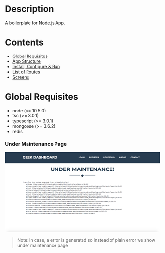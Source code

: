 # Description

A boilerplate for [Node.js](https://nodejs.org/en) App.

# Contents

- [Global Requisites](#global-requisites)
- [App Structure](#app-structure)
- [Install, Configure & Run](#install-configure--run)
- [List of Routes](#list-of-routes)
- [Screens](#screens)

# Global Requisites

- node (>= 10.5.0)
- tsc (>= 3.0.1)
- typescript (>= 3.0.1)
- mongoose (>= 3.6.2)
- redis

### Under Maintenance Page

![Under Maintenance Page](/screens/UnderMaintenance.png)

> Note: In case, a error is generated so instead of plain error we show under maintenance page
